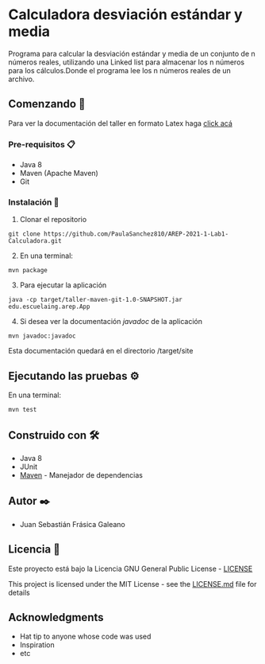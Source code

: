 # Calculadora desviación estándar y media

Programa para calcular la desviación estándar y media de un conjunto de n números reales, utilizando una Linked list para almacenar los n números para los cálculos.Donde el programa lee los n números reales de un archivo.
## Comenzando 🚀

Para ver la documentación del taller en formato Latex haga [click acá]()


### Pre-requisitos 📋

* Java 8
* Maven (Apache Maven)
* Git



### Instalación 🔧

1. Clonar el repositorio

```
git clone https://github.com/PaulaSanchez810/AREP-2021-1-Lab1-Calculadora.git
```

2. En una terminal:

```
mvn package
```


3. Para ejecutar la aplicación

```
java -cp target/taller-maven-git-1.0-SNAPSHOT.jar edu.escuelaing.arep.App
```

4. Si desea ver la documentación _javadoc_ de la aplicación

```
mvn javadoc:javadoc
```
Esta documentación quedará en el directorio /target/site


## Ejecutando las pruebas ⚙️

En una terminal:
```
mvn test
```

## Construido con 🛠️

* Java 8
* JUnit
* [Maven](https://maven.apache.org/) - Manejador de dependencias


## Autor ✒️

* Juan Sebastián Frásica Galeano

## Licencia 📄

Este proyecto está bajo la Licencia GNU General Public License - [LICENSE](LICENSE) 

This project is licensed under the MIT License - see the [LICENSE.md](LICENSE.md) file for details

## Acknowledgments

* Hat tip to anyone whose code was used
* Inspiration
* etc
